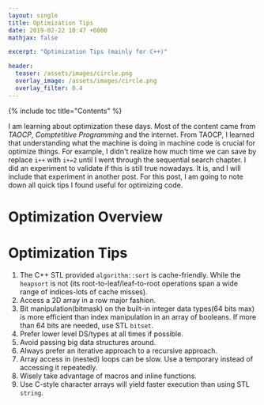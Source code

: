 ```yaml
---
layout: single
title: Optimization Tips
date: 2019-02-22 10:47 +0800
mathjax: false

excerpt: "Optimization Tips (mainly for C++)"

header:
  teaser: /assets/images/circle.png
  overlay_image: /assets/images/circle.png
  overlay_filter: 0.4
---
```

{% include toc title="Contents" %}

I am learning about optimization these days. Most of the content came from *TAOCP*, *Comptetitive Programming* and the internet.
From TAOCP, I learned that understanding what the machine is doing in machine code is crucial for optimize things. For example, 
I didn't realize how much time we can save by replace `i++` with `i+=2` until I went through the sequential search chapter. I did 
an experiment to validate if this is still true nowadays. It is, and I will include that experiment in another post.
For this post, I am going to note down all quick tips I found useful for optimizing code.

# Optimization Overview


# Optimization Tips
1. The C++ STL provided `algorithm::sort` is cache-friendly. While the `heapsort` is not (its root-to-leaf/leaf-to-root operations
span a wide range of indices-lots of cache misses).
2. Access a 2D array in a row major fashion.
3. Bit manipulation(bitmask) on the built-in integer data types(64 bits max) is more efficient than index manipulation in an array of booleans.
If more than 64 bits are needed, use STL `bitset`.
4. Prefer lower level DS/types at all times if possible.
5. Avoid passing big data structures around.
6. Always prefer an iterative approach to a recursive approach.
7. Array access in (nested) loops can be slow. Use a temporary instead of accessing it repeatedly.
8. Wisely take advantage of macros and inline functions.
9. Use C-style character arrays will yield faster execution than using STL `string`.


